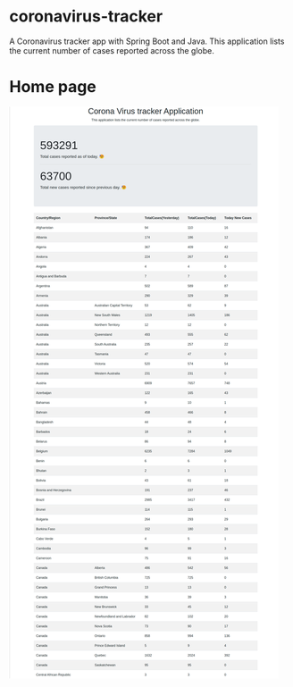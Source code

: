 # coronavirus-tracker
A Coronavirus tracker app with Spring Boot and Java.
This application lists the current number of cases reported across the globe.

# Home page
![CoronaVirus Tracker](AppHomePage.png)
